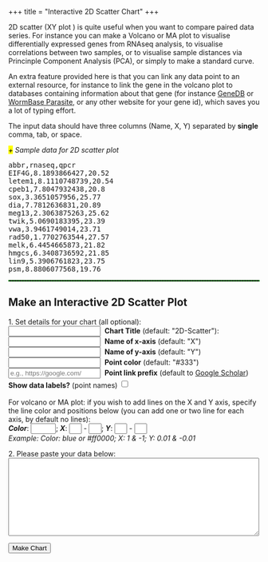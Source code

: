 +++
title = "Interactive 2D Scatter Chart"
+++
<div>
<p>2D scatter (XY plot ) is quite useful when you want to compare paired data series. For instance you can make a Volcano or MA plot to visualise differentially expressed genes from RNAseq analysis, to visualise correlations between two samples, or to visualise sample distances via Princinple Component Analysis (PCA), or simply to make a standard curve. </p>

<p>An extra feature provided here is that you can link any data point to an external resource, for instance to link the gene in the volcano plot to databases containing information about that gene (for instance <a href="http://www.genedb.org/Homepage" target="_blank">GeneDB</a> or <a href="http://parasite.wormbase.org/index.html" target="_blank">WormBase Parasite</a>, or any other website for your gene id), which saves you a lot of typing effort.</p> 

<p>The input data should have three columns (Name, X, Y) separated by <strong>single</strong> comma, tab, or space.</p>

<span class="csv-toggle"><em><mark>+</mark> Sample data for 2D scatter plot</em></span>
<span class="csv-example" style="width: 100%">
<pre>
abbr,rnaseq,qpcr
EIF4G,8.1893866427,20.52
letem1,8.1110748739,20.54
cpeb1,7.8047932438,20.8
sox,3.3651057956,25.77
dia,7.7812636831,20.89
meg13,2.3063875263,25.62
twik,5.0690183395,23.39
vwa,3.9461749014,23.71
rad50,1.7702763544,27.57
melk,6.4454665873,21.82
hmgcs,6.3408736592,21.85
lin9,5.3906761823,23.75
psm,8.8806077568,19.76
</pre></span>
<script>
function main() {
  $('.csv-example').hide();
  $('.csv-toggle').on('click', function() {
    $(this).toggleClass('active');
    $(this).next().slideToggle(400);
  });
}
$(document).ready(main);
</script>

<hr style="border: 1px dashed #008800">

<h2>Make an Interactive 2D Scatter Plot</h2>

<form>
<p>1. Set details for your chart (all optional):<br>
<input type="text" name="mtitle">&nbsp;&nbsp;<strong>Chart Title</strong> (default: "2D-Scatter"):<br> 
<input type="text" name="xaxis">&nbsp;&nbsp;<strong>Name of x-axis</strong> (default: "X")<br>
<input type="text" name="yaxis">&nbsp;&nbsp;<strong>Name of y-axis</strong> (default: "Y")<br> 
<input type="text" name="pcolor">&nbsp;&nbsp;<strong>Point color</strong> (default: "#333")<br> 
<input type="text" name="preurl" placeholder="e.g., https://google.com/">&nbsp;&nbsp;<strong>Point link prefix</strong> (default to <a href="https://scholar.google.com">Google Scholar</a>)<br>
<strong>Show data labels?</strong> (point names) <input type="checkbox" id="select-datalebels" style="height: 1.2em;"><br><br>
For volcano or MA plot: if you wish to add lines on the X and Y axis, specify the line color and positions below (you can add one or two line for each axis, by default no lines):<br>
<em><strong>Color</strong></em>: <input type="text" name="lineColor" style="width: 10%">; <em><strong>X</strong></em>: <input type="text" name="X1" style="width: 5%"> - <input type="text" name="X2" style="width: 5%">; <em><strong>Y</em></strong>: <input type="text" name="Y1" style="width: 5%"> - <input type="text" name="Y2" style="width: 5%"><br>
<em>Example: Color: blue or #ff0000; X: 1 & -1; Y: 0.01 & -0.01</em>
</p>
<p>2. Please paste your data below:<br>
<textarea rows="10" cols="60" name="usrcsv"></textarea><br>
</p>
</form>
<button id="makeChart">Make Chart</button>
<br>

<div id="container" style="width: 90%; margin: 0 auto"></div>
<script>
$(function () {
  $('#makeChart').click(function(){
    if ($('textarea[name=usrcsv]').val() == "") {
	alert("You need to enter the data!")
	} else {
	var usrinput = $('textarea[name=usrcsv]').val();
	var usrcsv = usrinput.replace(/[ \t]+/g, ",");
	};
    if ($('input[name=mtitle]').val() == "") {
	var mtitle = '2D-Scatter';
	} else {
	var mtitle = $('input[name=mtitle]').val();
	};
    if ($('input[name=pcolor]').val() == "") {
	var pcolor = '#333'
	} else {
	var pcolor = $('input[name=pcolor]').val();
	};
    if ($('input[name=xaxis]').val() == "") {
	var xtitle = 'X'
	} else {
	var xtitle = $('input[name=xaxis]').val();
	};
    if ($('input[name=yaxis]').val() == "") {
	var ytitle = 'Y'
	} else {
	var ytitle = $('input[name=yaxis]').val();
	};
    if ($("#select-datalebels").is(":checked")) {
	var showLabels = true;
       } else {
	var showLabels = false;
       };
    if ($('input[name=preurl]').val() == "") {
	var preurl = 'https://scholar.google.com/scholar?hl=en&q='
	} else {
	var preurl = $('input[name=preurl]').val();
	};
    if ($('input[name=lineColor]').val() == "") {
	var lineColor = 'white'
	} else {
	var lineColor = $('input[name=lineColor]').val();
	};
    if ($('input[name=X1]').val() == "") {
	var X1 = 0
	} else {
	var X1 = $('input[name=X1]').val();
	};
    if ($('input[name=X2]').val() == "") {
	var X2 = 0
	} else {
	var X2 = $('input[name=X2]').val();
	};
    if ($('input[name=Y1]').val() == "") {
	var Y1 = 0
	} else {
	var Y1 = $('input[name=Y1]').val();
	};
    if ($('input[name=Y2]').val() == "") {
	var Y2 = 0
	} else {
	var Y2 = $('input[name=Y2]').val();
	};

    Highcharts.chart('container', {
     chart: {
         type: 'scatter',
         zoomType: 'xy',
	     style: {
	        fontFamily: 'Arial'
	    }
       },
     xAxis: {
	    title: {
	        text: xtitle
	},
	plotLines: [{
	    color: lineColor,
	    value: X1,
	    width: 1,
	    dashStyle: 'dashdot',
	    zIndex: 5
	}, {
	    color: lineColor,
	    value: X2,
	    width: 1,
	    dashStyle: 'dashdot',
	    zIndex: 5
	}]
       },
    yAxis:{
	title: {
	    text: ytitle
	},
        labels: {
            format: '{value}'
        },
	plotLines: [{
	    color: lineColor,
	    value: Y1,
	    width: 1,
	    dashStyle: 'dashdot',
	    zIndex: 5
	}, {
	    color: lineColor,
	    value: Y2,
	    width: 1,
	    dashStyle: 'dashdot',
	    zIndex: 5
	}]
       },
       data: {
         csv: usrcsv,
         seriesMapping: [{x: 1, y: 2, name: 0}]
       },
       plotOptions: {
	 scatter: {
	    dataLabels: {
		enabled: showLabels,
		format: '{point.name}'
	    },
	     marker: {
		fillColor: pcolor,
		radius: 3,
		symbol: 'circle'
	     },
	     cursor: 'pointer',
	     point: {
	        events: {
	            click: function () {
			var goURL = preurl + this.options.name;
	                window.open(goURL);
	            }
	        }
	     },
	     turboThreshold: 0
	 }
       },
    title: {
         text: mtitle
    },
    legend: {
	    enabled: false
    },
    credits: {
	    enabled: false
    },
    tooltip: {
         formatter: function () {
            return this.point.name + '<br/>' +
            xtitle + ': ' + Highcharts.numberFormat(this.x,2) + '<br>' +
            ytitle + ': ' + Highcharts.numberFormat(this.y,2);
         }
    }
    });
  });
});
</script>
</div>
